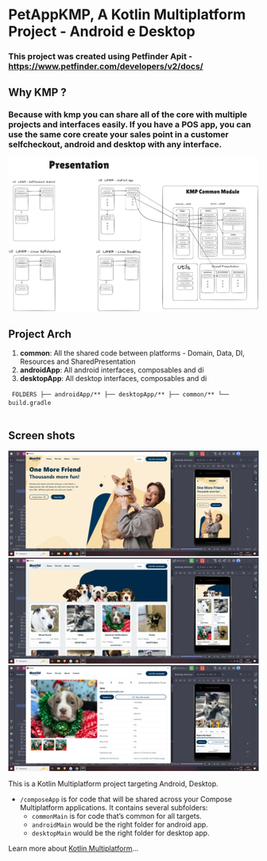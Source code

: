 # PetAppKMP, A Kotlin Multiplatform Project - Android e Desktop
### This project was created using Petfinder Apit - https://www.petfinder.com/developers/v2/docs/


## Why KMP ?
### Because with kmp you can share all of the core with multiple projects and interfaces easily. If you have a POS app, you can use the same core create your sales point in a customer selfcheckout, android and desktop with any interface.
![Project Architecture](screenshot/kmp_arch.png)

## Project Arch
1. **common**: All the shared code between platforms - Domain, Data, DI, Resources and SharedPresentation
2. **androidApp**: All android interfaces, composables and di
3. **desktopApp**: All desktop interfaces, composables and di

<code> FOLDERS
  ├── androidApp/**
  ├── desktopApp/**
  ├── common/**
  └── build.gradle  
</code>

## Screen shots
![Home](screenshot/home.png)<br>
![PetList](screenshot/petlist.png)<br>
![PetDetails](screenshot/petdetail.png)<br>



This is a Kotlin Multiplatform project targeting Android,  Desktop.

* `/composeApp` is for code that will be shared across your Compose Multiplatform applications.
  It contains several subfolders:
  - `commonMain` is for code that’s common for all targets. 
  - `androidMain` would be the right folder for android app.
  - `desktopMain` would be the right folder for desktop app.

Learn more about [Kotlin Multiplatform](https://www.jetbrains.com/help/kotlin-multiplatform-dev/get-started.html)…